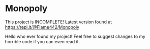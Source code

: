 # Monopoly

This project is INCOMPLETE! Latest version found at https://repl.it/@Flame442/Monopoly

Hello who ever found my project! Feel free to suggest changes to my horrible code if you can even read it. 
